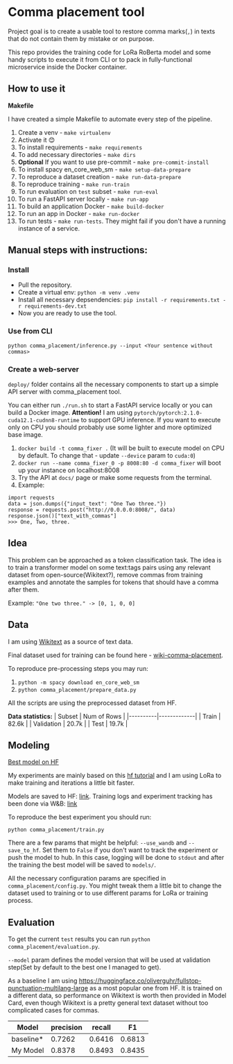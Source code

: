 # Comma placement tool

Project goal is to create a usable tool to restore comma marks(`,`) in texts that do not contain them by mistake or on purpose.

This repo provides the training code for LoRa RoBerta model and some handy scripts to execute it from CLI or to pack in fully-functional microservice inside the Docker container.

## How to use it

**Makefile**

I have created a simple Makefile to automate every step of the pipeline.
1. Create a venv - ```make virtualenv```
2. Activate it 😊
3. To install requirements - ```make requirements```
4. To add necessary directories - ```make dirs```
5. **Optional** If you want to use pre-commit -  ```make pre-commit-install```
6. To install spacy en_core_web_sm - ```make setup-data-prepare```
7. To reproduce a dataset creation - ```make run-data-prepare```
8. To reproduce training - ```make run-train```
9. To run evaluation on `test` subset - ```make run-eval```
10. To run a FastAPI server locally - ```make run-app```
11. To build an application Docker - ```make build-docker```
12. To run an app in Docker - ```make run-docker```
13. To run tests - ```make run-tests```. They might fail if you don't have a running instance of a service.


## Manual steps with instructions:

### Install

* Pull the repository.
* Create a virtual env: ```python -m venv .venv```
* Install all necessary depsendencies: ```pip install -r requirements.txt -r requirements-dev.txt```
* Now you are ready to use the tool.

### Use from CLI

```python comma_placement/inference.py --input <Your sentence without commas>```

### Create a web-server

`deploy/` folder contains all the necessary components to start up a simple API server with comma_placement tool.

You can either run `./run.sh` to start a FastAPI service locally or you can build a Docker image.
**Attention!** I am using `pytorch/pytorch:2.1.0-cuda12.1-cudnn8-runtime` to support GPU inference. If you want to execute only on CPU you should probably use some lighter and more optimized base image.

1. `docker build -t comma_fixer .` (It will be built to execute model on CPU by default. To change that - update `--device` param to `cuda:0`)
2. `docker run --name comma_fixer_0 -p 8008:80 -d comma_fixer` will boot up your instance on localhost:8008
3. Try the API at `docs/` page or make some requests from the terminal.
4. Example:
```
import requests
data = json.dumps({"input_text": "One Two three."})
response = requests.post("http://0.0.0.0:8008/", data)
response.json()["text_with_commas"]
>>> One, Two, three.
```

## Idea

This problem can be approached as a token classification task. The idea is to train a transformer model on some text:tags pairs using any relevant dataset from open-source(Wikitext?), remove commas from training examples and annotate the samples for tokens that should have a comma after them.

Example: ```"One two three." -> [0, 1, 0, 0]```

## Data

I am using [Wikitext](https://huggingface.co/datasets/wikitext) as a source of text data.

Final dataset used for training can be found here - [wiki-comma-placement](https://huggingface.co/datasets/just097/wiki-comma-placement).

To reproduce pre-processing steps you may run:
1. ```python -m spacy download en_core_web_sm```
2. ```python comma_placement/prepare_data.py```

All the scripts are using the preprocessed dataset from HF.

**Data statistics:**
| Subset   | Num of Rows |
|----------|-------------|
| Train    |    82.6k    |
| Validation |  20.7k    |
| Test     |    19.7k    |

## Modeling

[Best model on HF](https://huggingface.co/just097/roberta-base-lora-comma-placement-r-16-alpha-32)

My experiments are mainly based on this [hf tutorial](https://huggingface.co/docs/peft/task_guides/token-classification-lora) and I am using LoRa to make training and iterations a little bit faster.

Models are saved to HF: [link](https://huggingface.co/just097).
Training logs and experiment tracking has been done via W&B: [link](https://wandb.ai/temnov-dmitry/wiki-comma-placement/overview)

To reproduce the best experiment you should run:

```python comma_placement/train.py```

There are a few params that might be helpful: `--use_wandb` and `--save_to_hf`. Set them to `False` if you don't want to track the experiment or push the model to hub. In this case, logging will be done to `stdout` and after the training the best model will be saved to `models/`.

All the necessary configuration params are specified in ```comma_placement/config.py```. You might tweak them a little bit to change the dataset used to training or to use different params for LoRa or training process.

## Evaluation

To get the current `test` results you can run ```python comma_placement/evaluation.py```.

```--model``` param defines the model version that will be used at validation step(Set by default to the best one I managed to get).

As a baseline I am using https://huggingface.co/oliverguhr/fullstop-punctuation-multilang-large as a most popular one from HF. It is trained on a different data, so performance on Wikitext is worth then provided in Model Card, even though Wikitext is a pretty general text dataset without too complicated cases for commas.

| Model    | precision | recall | F1   |
|----------|-----------|--------|------|
| baseline*| 0.7262    | 0.6416  | 0.6813|
| My Model | 0.8378   | 0.8493 | 0.8435|
